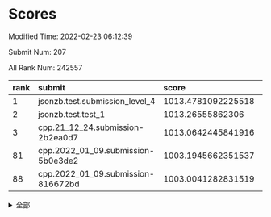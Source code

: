 # Scores

Modified Time: 2022-02-23 06:12:39

Submit Num: 207

All Rank Num: 242557

| rank |               submit               |       score        |       sigma        | pk_num |
| :--- | :--------------------------------- | :----------------- | :----------------- | :----- |
| 1    | jsonzb.test.submission_level_4     | 1013.4781092225518 | 0.7855239337099599 | 4688   |
| 2    | jsonzb.test.test_1                 | 1013.26555862306   | 0.809431177018978  | 4679   |
| 3    | cpp.21_12_24.submission-2b2ea0d7   | 1013.0642445841916 | 0.7983611277419279 | 4684   |
| 81   | cpp.2022_01_09.submission-5b0e3de2 | 1003.1945662351537 | 0.7236919062527734 | 4688   |
| 88   | cpp.2022_01_09.submission-816672bd | 1003.0041282831519 | 0.7128311259782615 | 4687   |


<details>
<summary>全部</summary>

| rank |                 submit                 |       score        |       sigma        | pk_num |
| :--- | :------------------------------------- | :----------------- | :----------------- | :----- |
| 1    | jsonzb.test.submission_level_4         | 1013.4781092225518 | 0.7855239337099599 | 4688   |
| 2    | jsonzb.test.test_1                     | 1013.26555862306   | 0.809431177018978  | 4679   |
| 3    | cpp.21_12_24.submission-2b2ea0d7       | 1013.0642445841916 | 0.7983611277419279 | 4684   |
| 4    | gobigger.level_3.submission_level_3_16 | 1011.3998835309575 | 0.7592197267778203 | 4684   |
| 5    | gobigger.level_3.submission_level_3_11 | 1011.2436617435104 | 0.7807295922459694 | 4684   |
| 6    | gobigger.level_3.submission_level_3_35 | 1011.2076337581431 | 0.7721907149191772 | 4691   |
| 7    | gobigger.level_3.submission_level_3_37 | 1011.1828031948899 | 0.7779487988516969 | 4685   |
| 8    | gobigger.level_3.submission_level_3_30 | 1011.1777048716928 | 0.8046778088797427 | 4686   |
| 9    | gobigger.level_3.submission_level_3_24 | 1011.1540932544948 | 0.7609292711028136 | 4685   |
| 10   | gobigger.level_3.submission_level_3_36 | 1010.9734177900533 | 0.7653402056435994 | 4684   |
| 11   | gobigger.level_3.submission_level_3_3  | 1010.940193169642  | 0.7465647830732665 | 4683   |
| 12   | gobigger.level_3.submission_level_3_14 | 1010.9148286765368 | 0.766113110297356  | 4687   |
| 13   | gobigger.level_3.submission_level_3_34 | 1010.7133742239597 | 0.7639106299696207 | 4689   |
| 14   | gobigger.level_3.submission_level_3_22 | 1010.6995985283947 | 0.754008334631675  | 4688   |
| 15   | gobigger.level_3.submission_level_3_20 | 1010.5225501388663 | 0.7551615723345289 | 4688   |
| 16   | gobigger.level_3.submission_level_3_47 | 1010.4513110947473 | 0.7715060781087932 | 4685   |
| 17   | gobigger.level_3.submission_level_3_6  | 1010.4337698290929 | 0.7596531726598944 | 4688   |
| 18   | gobigger.level_3.submission_level_3_41 | 1010.4319111665227 | 0.7779692225683514 | 4690   |
| 19   | gobigger.level_3.submission_level_3_5  | 1010.3574848990012 | 0.762965887995682  | 4692   |
| 20   | gobigger.level_3.submission_level_3_13 | 1010.2860995513172 | 0.7454380700921545 | 4685   |
| 21   | gobigger.level_3.submission_level_3_7  | 1010.2072989753276 | 0.7447196812185631 | 4684   |
| 22   | gobigger.level_3.submission_level_3_33 | 1010.1588372920459 | 0.7584475164192888 | 4690   |
| 23   | gobigger.level_3.submission_level_3_15 | 1010.1169718088812 | 0.7669058395280456 | 4684   |
| 24   | gobigger.level_3.submission_level_3_0  | 1010.0769522462925 | 0.7576603483957697 | 4689   |
| 25   | gobigger.level_3.submission_level_3_25 | 1010.06542884422   | 0.7515248848525128 | 4683   |
| 26   | gobigger.level_3.submission_level_3_32 | 1010.0543995663364 | 0.7440908446349523 | 4695   |
| 27   | gobigger.level_3.submission_level_3_43 | 1010.0054376343567 | 0.7582850878209968 | 4689   |
| 28   | gobigger.level_3.submission_level_3_45 | 1009.9790049600808 | 0.7690157442758757 | 4684   |
| 29   | gobigger.level_3.submission_level_3_48 | 1009.9775805325539 | 0.7651263475946348 | 4684   |
| 30   | gobigger.level_3.submission_level_3_19 | 1009.959042693465  | 0.7480077301386832 | 4685   |
| 31   | gobigger.level_3.submission_level_3_29 | 1009.937854035738  | 0.7693389634652738 | 4685   |
| 32   | gobigger.level_3.submission_level_3_21 | 1009.8994411538125 | 0.7444304808427845 | 4686   |
| 33   | gobigger.level_3.submission_level_3_27 | 1009.7947285836027 | 0.7613878129951809 | 4690   |
| 34   | gobigger.level_3.submission_level_3_42 | 1009.7706252301157 | 0.754920165253324  | 4686   |
| 35   | gobigger.level_3.submission_level_3_2  | 1009.7704460628498 | 0.7680986076371795 | 4692   |
| 36   | gobigger.level_3.submission_level_3_8  | 1009.6985119717797 | 0.7670708159183087 | 4687   |
| 37   | gobigger.level_3.submission_level_3_18 | 1009.6792733194808 | 0.7823558347013821 | 4693   |
| 38   | gobigger.level_3.submission_level_3_26 | 1009.6463264733826 | 0.7795618290299947 | 4689   |
| 39   | gobigger.level_3.submission_level_3_46 | 1009.6073884631787 | 0.7482652082918089 | 4686   |
| 40   | gobigger.level_3.submission_level_3_28 | 1009.6054868288112 | 0.7562324983386558 | 4686   |
| 41   | gobigger.level_3.submission_level_3_9  | 1009.5090441262522 | 0.7385095044045412 | 4686   |
| 42   | gobigger.level_3.submission_level_3_4  | 1009.3750684454562 | 0.7408846739978797 | 4691   |
| 43   | gobigger.level_3.submission_level_3_1  | 1009.3439713077985 | 0.7397285785055597 | 4687   |
| 44   | gobigger.level_3.submission_level_3_40 | 1009.260348271638  | 0.7497092889873873 | 4687   |
| 45   | gobigger.level_3.submission_level_3_17 | 1009.2252788532037 | 0.7644682359042928 | 4689   |
| 46   | gobigger.level_3.submission_level_3_10 | 1009.1406807514159 | 0.7550366763714509 | 4691   |
| 47   | gobigger.level_3.submission_level_3_23 | 1008.8316101358267 | 0.7417959745874404 | 4690   |
| 48   | gobigger.level_3.submission_level_3_38 | 1008.6732376828243 | 0.7513173047570918 | 4684   |
| 49   | gobigger.level_3.submission_level_3_31 | 1008.5962414290053 | 0.7638199801042209 | 4692   |
| 50   | gobigger.level_3.submission_level_3_49 | 1008.3957916523824 | 0.7310612305801546 | 4685   |
| 51   | gobigger.level_3.submission_level_3_39 | 1008.2871796810047 | 0.7297312965035339 | 4687   |
| 52   | gobigger.level_3.submission_level_3_12 | 1008.2218007247777 | 0.7556959027682048 | 4684   |
| 53   | gobigger.level_3.submission_level_3_44 | 1007.7998683680441 | 0.7546954258762015 | 4688   |
| 54   | gobigger.level_1.submission_level_1_32 | 1005.6246572038204 | 0.7287756743622132 | 4687   |
| 55   | gobigger.level_1.submission_level_1_27 | 1004.8117281435306 | 0.7137882458545546 | 4686   |
| 56   | gobigger.level_1.submission_level_1_33 | 1004.8029316201198 | 0.704799167332801  | 4684   |
| 57   | gobigger.level_1.submission_level_1_15 | 1004.4766788693008 | 0.7158249021700723 | 4683   |
| 58   | gobigger.level_1.submission_level_1_25 | 1004.2649587258321 | 0.7117521689075136 | 4693   |
| 59   | gobigger.level_1.submission_level_1_46 | 1004.254870144141  | 0.7227584117000324 | 4687   |
| 60   | gobigger.level_1.submission_level_1_48 | 1004.0196825246693 | 0.7261835459282843 | 4682   |
| 61   | gobigger.level_1.submission_level_1_5  | 1004.0072118065116 | 0.7253429060985787 | 4691   |
| 62   | gobigger.level_1.submission_level_1_7  | 1003.9727197975957 | 0.7316833046528552 | 4680   |
| 63   | gobigger.level_1.submission_level_1_41 | 1003.8101083943336 | 0.7192828170749599 | 4684   |
| 64   | gobigger.level_1.submission_level_1_0  | 1003.8020699273022 | 0.7166974877478879 | 4689   |
| 65   | gobigger.level_1.submission_level_1_13 | 1003.7973694681978 | 0.7062327566514336 | 4693   |
| 66   | gobigger.level_1.submission_level_1_26 | 1003.7782283066945 | 0.7009085031291327 | 4686   |
| 67   | gobigger.level_1.submission_level_1_20 | 1003.7222307998086 | 0.7090021550969856 | 4684   |
| 68   | gobigger.level_1.submission_level_1_37 | 1003.6736604701424 | 0.727937539667187  | 4693   |
| 69   | gobigger.level_1.submission_level_1_28 | 1003.6335734793397 | 0.7299559009134708 | 4686   |
| 70   | gobigger.level_1.submission_level_1_23 | 1003.6165794612697 | 0.722461777304226  | 4681   |
| 71   | gobigger.level_1.submission_level_1_49 | 1003.6031145848393 | 0.7136371339492587 | 4686   |
| 72   | gobigger.level_1.submission_level_1_34 | 1003.5991463929884 | 0.7143489845212831 | 4690   |
| 73   | gobigger.level_1.submission_level_1_21 | 1003.5774233952666 | 0.7144302841650095 | 4683   |
| 74   | gobigger.level_1.submission_level_1_4  | 1003.5682074092234 | 0.7148895463164712 | 4684   |
| 75   | gobigger.level_1.submission_level_1_31 | 1003.491333988601  | 0.7187592554431809 | 4682   |
| 76   | gobigger.level_1.submission_level_1_18 | 1003.3259175069063 | 0.7112698373247249 | 4688   |
| 77   | gobigger.level_1.submission_level_1_8  | 1003.2947216468574 | 0.717993879662469  | 4681   |
| 78   | gobigger.level_1.submission_level_1_1  | 1003.2888803214038 | 0.7111825328732152 | 4689   |
| 79   | gobigger.level_1.submission_level_1_6  | 1003.2679877584076 | 0.7191845615443343 | 4691   |
| 80   | gobigger.level_1.submission_level_1_30 | 1003.20169772976   | 0.7094560738586436 | 4690   |
| 81   | cpp.2022_01_09.submission-5b0e3de2     | 1003.1945662351537 | 0.7236919062527734 | 4688   |
| 82   | gobigger.level_1.submission_level_1_35 | 1003.1870188440033 | 0.7242909002928501 | 4687   |
| 83   | gobigger.level_1.submission_level_1_38 | 1003.1682671500872 | 0.7159545703250895 | 4689   |
| 84   | gobigger.level_1.submission_level_1_47 | 1003.1546878593094 | 0.7182897073621441 | 4692   |
| 85   | gobigger.level_1.submission_level_1_3  | 1003.0993519299302 | 0.7135072876628871 | 4685   |
| 86   | gobigger.level_1.submission_level_1_12 | 1003.0271891550364 | 0.7158741916007324 | 4680   |
| 87   | gobigger.level_1.submission_level_1_24 | 1003.0180304462717 | 0.7258237104905708 | 4685   |
| 88   | cpp.2022_01_09.submission-816672bd     | 1003.0041282831519 | 0.7128311259782615 | 4687   |
| 89   | gobigger.level_1.submission_level_1_44 | 1002.9501180282122 | 0.718123839335871  | 4683   |
| 90   | gobigger.level_1.submission_level_1_36 | 1002.9295426472985 | 0.7173991063653911 | 4687   |
| 91   | gobigger.level_1.submission_level_1_17 | 1002.9133158228427 | 0.7165716603068976 | 4690   |
| 92   | gobigger.level_1.submission_level_1_43 | 1002.7294111089384 | 0.7244386588531375 | 4689   |
| 93   | gobigger.level_1.submission_level_1_11 | 1002.6816994699897 | 0.7241929279092155 | 4682   |
| 94   | gobigger.level_1.submission_level_1_2  | 1002.6694463533638 | 0.7073198842910509 | 4688   |
| 95   | gobigger.level_1.submission_level_1_14 | 1002.6605061864113 | 0.7164824476178754 | 4683   |
| 96   | gobigger.level_1.submission_level_1_19 | 1002.6471995198294 | 0.7145988663696952 | 4689   |
| 97   | gobigger.level_1.submission_level_1_16 | 1002.6418599141954 | 0.7159940471434821 | 4690   |
| 98   | gobigger.level_1.submission_level_1_22 | 1002.6371806144331 | 0.7127279255893684 | 4690   |
| 99   | gobigger.level_1.submission_level_1_40 | 1002.6312789551378 | 0.7154909734730958 | 4684   |
| 100  | gobigger.level_1.submission_level_1_9  | 1002.490045989891  | 0.7219195062549463 | 4685   |
| 101  | gobigger.level_1.submission_level_1_45 | 1002.2200807133663 | 0.7173147329746734 | 4688   |
| 102  | gobigger.level_1.submission_level_1_42 | 1002.0824521341158 | 0.7142575428128938 | 4687   |
| 103  | gobigger.level_1.submission_level_1_29 | 1001.7888091357054 | 0.7059335165858948 | 4692   |
| 104  | gobigger.level_1.submission_level_1_39 | 1001.4533588091792 | 0.7166776981956977 | 4688   |
| 105  | gobigger.level_1.submission_level_1_10 | 1001.1540941988085 | 0.7031345647146251 | 4693   |
| 106  | gobigger.random.submission_random_18   | 997.4173234901024  | 0.6992143687321581 | 4685   |
| 107  | gobigger.random.submission_random_25   | 997.2867442897818  | 0.6999615931646221 | 4683   |
| 108  | gobigger.random.submission_random_42   | 997.2277004546789  | 0.7067536981460619 | 4682   |
| 109  | gobigger.random.submission_random_10   | 997.0984429196244  | 0.7026491324480739 | 4684   |
| 110  | gobigger.random.submission_random_8    | 997.0951745423337  | 0.7239710524267843 | 4687   |
| 111  | gobigger.random.submission_random_11   | 997.0525072226603  | 0.7019768793136999 | 4687   |
| 112  | gobigger.random.submission_random_30   | 997.0258971484666  | 0.7064753405830513 | 4686   |
| 113  | gobigger.random.submission_random_23   | 996.9764361450804  | 0.7118418564127211 | 4689   |
| 114  | gobigger.random.submission_random_28   | 996.6058832890847  | 0.7109789426557791 | 4685   |
| 115  | gobigger.random.submission_random_14   | 996.5741651169475  | 0.7134730442604165 | 4685   |
| 116  | gobigger.random.submission_random_1    | 996.3969844888737  | 0.7066406017904374 | 4691   |
| 117  | gobigger.random.submission_random_27   | 996.3957519342406  | 0.7237992277441729 | 4690   |
| 118  | gobigger.random.submission_random_29   | 996.3759824735007  | 0.6982199869932323 | 4691   |
| 119  | gobigger.random.submission_random_19   | 996.328015999004   | 0.7099313063804478 | 4689   |
| 120  | gobigger.random.submission_random_16   | 996.2970462416474  | 0.720221067063181  | 4689   |
| 121  | gobigger.random.submission_random_43   | 996.2541503669627  | 0.7071151171790584 | 4689   |
| 122  | gobigger.random.submission_random_22   | 996.2464956648448  | 0.7114189028982553 | 4688   |
| 123  | gobigger.random.submission_random_46   | 996.2346580305663  | 0.7123330776480609 | 4690   |
| 124  | gobigger.random.submission_random_5    | 996.117251630651   | 0.7123836414513198 | 4692   |
| 125  | gobigger.random.submission_random_9    | 996.0447025067963  | 0.716262711947993  | 4688   |
| 126  | gobigger.random.submission_random_4    | 996.0375305394698  | 0.7104300371659136 | 4679   |
| 127  | gobigger.random.submission_random_3    | 996.0300449425401  | 0.716583336300896  | 4688   |
| 128  | gobigger.random.submission_random_2    | 996.001202525535   | 0.7029199813513562 | 4688   |
| 129  | gobigger.random.submission_random_12   | 995.9799742630233  | 0.7103408003338635 | 4687   |
| 130  | gobigger.random.submission_random_44   | 995.9725156730527  | 0.6857007741424703 | 4685   |
| 131  | gobigger.random.submission_random_38   | 995.9642064597524  | 0.705276882966201  | 4680   |
| 132  | gobigger.random.submission_random_26   | 995.9129649150087  | 0.7193470313097513 | 4686   |
| 133  | gobigger.random.submission_random_21   | 995.8782431502958  | 0.7168306907798109 | 4688   |
| 134  | gobigger.random.submission_random_32   | 995.7807437960356  | 0.7011106657247553 | 4688   |
| 135  | gobigger.random.submission_random_41   | 995.7544606998613  | 0.7165551122637056 | 4684   |
| 136  | gobigger.random.submission_random_45   | 995.7296455748705  | 0.7020001609159373 | 4692   |
| 137  | gobigger.random.submission_random_7    | 995.6958655057806  | 0.7064456740270587 | 4690   |
| 138  | gobigger.random.submission_random_24   | 995.6571885433252  | 0.713522918803399  | 4691   |
| 139  | gobigger.random.submission_random_48   | 995.6373404363756  | 0.7085542209652116 | 4687   |
| 140  | gobigger.random.submission_random_0    | 995.6319600378438  | 0.7243053949273103 | 4688   |
| 141  | gobigger.random.submission_random_31   | 995.4605136109424  | 0.7155357365101142 | 4686   |
| 142  | gobigger.random.submission_random_37   | 995.4545379749101  | 0.697415645222948  | 4688   |
| 143  | gobigger.random.submission_random_17   | 995.3806040818282  | 0.702086773146601  | 4689   |
| 144  | gobigger.random.submission_random_6    | 995.3698245556169  | 0.7066567896597651 | 4687   |
| 145  | gobigger.random.submission_random_35   | 995.2504313144946  | 0.7093002297133207 | 4684   |
| 146  | gobigger.random.submission_random_33   | 995.2406059242336  | 0.7288149283012167 | 4685   |
| 147  | gobigger.random.submission_random_13   | 995.229963131039   | 0.6981532752738818 | 4685   |
| 148  | gobigger.random.submission_random_39   | 995.1696998051297  | 0.7162411040692478 | 4688   |
| 149  | gobigger.random.submission_random_49   | 995.1322936009162  | 0.7217003948397561 | 4681   |
| 150  | gobigger.random.submission_random_47   | 995.1166892189535  | 0.7088880626284106 | 4685   |
| 151  | gobigger.random.submission_random_15   | 995.0916767434453  | 0.7078945414229694 | 4689   |
| 152  | gobigger.random.submission_random_36   | 994.8904052167914  | 0.7057678169396319 | 4685   |
| 153  | gobigger.random.submission_random_20   | 994.7157817719813  | 0.7193364696944871 | 4681   |
| 154  | gobigger.level_2.submission_level_2_33 | 994.4563128798432  | 0.7216994408003222 | 4687   |
| 155  | gobigger.random.submission_random_40   | 994.3074976167858  | 0.7254969350154526 | 4691   |
| 156  | gobigger.random.submission_random_34   | 994.2028611078803  | 0.7134386099518975 | 4684   |
| 157  | gobigger.level_2.submission_level_2_22 | 994.19366760385    | 0.7381256814011147 | 4689   |
| 158  | gobigger.level_2.submission_level_2_36 | 993.74964791924    | 0.7282128250581391 | 4689   |
| 159  | gobigger.level_2.submission_level_2_25 | 993.7302525215921  | 0.7229397440964674 | 4688   |
| 160  | gobigger.level_2.submission_level_2_21 | 993.5728766812254  | 0.7238547228081678 | 4691   |
| 161  | gobigger.level_2.submission_level_2_32 | 993.3047439704094  | 0.7522078595186283 | 4687   |
| 162  | gobigger.level_2.submission_level_2_43 | 993.15075008143    | 0.7378763834611798 | 4689   |
| 163  | gobigger.level_2.submission_level_2_29 | 993.1121023837351  | 0.745285897458785  | 4685   |
| 164  | gobigger.level_2.submission_level_2_4  | 993.0234934693209  | 0.7487630011856025 | 4684   |
| 165  | gobigger.level_2.submission_level_2_1  | 992.975131040906   | 0.7275314655054709 | 4680   |
| 166  | gobigger.level_2.submission_level_2_49 | 992.8741023284261  | 0.7232534969428738 | 4688   |
| 167  | gobigger.level_2.submission_level_2_27 | 992.6730762794397  | 0.7431182752668722 | 4691   |
| 168  | gobigger.level_2.submission_level_2_35 | 992.654638975194   | 0.7492168194726399 | 4687   |
| 169  | gobigger.level_2.submission_level_2_20 | 992.6333742649424  | 0.7389736482693208 | 4690   |
| 170  | gobigger.level_2.submission_level_2_28 | 992.609113416622   | 0.7368517184174982 | 4685   |
| 171  | gobigger.level_2.submission_level_2_3  | 992.5952825108664  | 0.7488259516135841 | 4688   |
| 172  | gobigger.level_2.submission_level_2_14 | 992.5945436862869  | 0.7331451425931901 | 4688   |
| 173  | gobigger.level_2.submission_level_2_11 | 992.5415344207576  | 0.7389556375592223 | 4684   |
| 174  | gobigger.level_2.submission_level_2_34 | 992.4516329970573  | 0.7251184951844433 | 4687   |
| 175  | gobigger.level_2.submission_level_2_17 | 992.4227221396683  | 0.739554227676269  | 4684   |
| 176  | gobigger.level_2.submission_level_2_16 | 992.4188903260458  | 0.7506434105347399 | 4688   |
| 177  | gobigger.level_2.submission_level_2_12 | 992.3968069776633  | 0.7491601841334941 | 4692   |
| 178  | gobigger.level_2.submission_level_2_42 | 992.3929441167775  | 0.741071335717328  | 4686   |
| 179  | gobigger.level_2.submission_level_2_10 | 992.3785716392695  | 0.7627209341176209 | 4689   |
| 180  | gobigger.level_2.submission_level_2_48 | 992.3413360498131  | 0.7489245133947005 | 4686   |
| 181  | gobigger.level_2.submission_level_2_23 | 992.1956087161517  | 0.7480651083522566 | 4684   |
| 182  | gobigger.level_2.submission_level_2_5  | 992.1614103286364  | 0.7556182092616831 | 4692   |
| 183  | gobigger.level_2.submission_level_2_6  | 992.0438758305204  | 0.7597208305689959 | 4683   |
| 184  | gobigger.level_2.submission_level_2_7  | 991.9836742304     | 0.747812432738114  | 4693   |
| 185  | gobigger.level_2.submission_level_2_31 | 991.9682327996516  | 0.7594150248698237 | 4689   |
| 186  | gobigger.level_2.submission_level_2_19 | 991.8575560523894  | 0.7469339606744273 | 4687   |
| 187  | gobigger.level_2.submission_level_2_30 | 991.850826157674   | 0.7488120845277955 | 4688   |
| 188  | gobigger.level_2.submission_level_2_9  | 991.8143930812324  | 0.7570735029309063 | 4685   |
| 189  | gobigger.level_2.submission_level_2_15 | 991.6715994523436  | 0.7625494441660255 | 4688   |
| 190  | gobigger.level_2.submission_level_2_37 | 991.5910496345381  | 0.7448625627557951 | 4691   |
| 191  | gobigger.level_2.submission_level_2_0  | 991.583132360409   | 0.7420085219635828 | 4689   |
| 192  | gobigger.level_2.submission_level_2_2  | 991.5760248738321  | 0.7332807872380953 | 4688   |
| 193  | gobigger.level_2.submission_level_2_41 | 991.5525549370624  | 0.7708902644287283 | 4685   |
| 194  | gobigger.level_2.submission_level_2_46 | 991.5454113719471  | 0.7502779905336713 | 4688   |
| 195  | gobigger.level_2.submission_level_2_18 | 991.4627958787979  | 0.7571671632723037 | 4692   |
| 196  | gobigger.level_2.submission_level_2_26 | 991.4528087841969  | 0.7570431266999429 | 4690   |
| 197  | gobigger.level_2.submission_level_2_45 | 991.3865509138659  | 0.7471061512744454 | 4688   |
| 198  | gobigger.level_2.submission_level_2_38 | 991.3325167857702  | 0.7615596368276472 | 4684   |
| 199  | gobigger.level_2.submission_level_2_24 | 991.2396032923319  | 0.7459003944836019 | 4687   |
| 200  | gobigger.level_2.submission_level_2_8  | 991.1090900651292  | 0.7432569165332139 | 4689   |
| 201  | gobigger.level_2.submission_level_2_13 | 991.0196615124534  | 0.7526130841643067 | 4688   |
| 202  | gobigger.level_2.submission_level_2_47 | 991.0144114822297  | 0.739487377603002  | 4692   |
| 203  | gobigger.level_2.submission_level_2_39 | 990.6722802548603  | 0.7536078877160908 | 4691   |
| 204  | gobigger.level_2.submission_level_2_40 | 990.5915955604082  | 0.7946412039589905 | 4684   |
| 205  | gobigger.level_2.submission_level_2_44 | 990.2799082450209  | 0.7506856017448221 | 4690   |
| 206  | gobigger.none.submission_none_0        | 977.4768138520938  | 1.2494618242184812 | 4690   |
| 207  | gobigger.none.submission_none_1        | 976.5170854522246  | 1.4101844624099078 | 4688   |

</details>